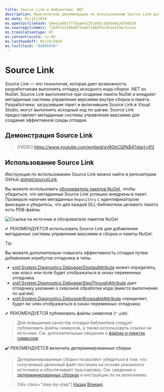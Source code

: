 ```yaml
---
title: Source Link и библиотеки .NET
description: Практические рекомендации по использованию Source Link для повышения эффективности отладки для библиотек .NET.
ms.date: 01/15/2019
ms.openlocfilehash: 5dee2a6b1f77daa641351e02c1dd3e0a38f66550
ms.sourcegitcommit: 71b8f5a2108a0f1a4ef1d8d75c5b3e129ec5ca1e
ms.translationtype: HT
ms.contentlocale: ru-RU
ms.lasthandoff: 05/29/2020
ms.locfileid: "84201978"
---
```

# <a name="source-link"></a>Source Link

Source Link — это технология, которая дает возможность разработчикам выполнять отладку исходного кода сборок .NET из NuGet. Source Link выполняется при создании пакета NuGet и внедряет метаданные системы управления версиями внутри сборки и пакета. Разработчики, загрузившие пакет и включившие Source Link в Visual Studio, могут выполнить исходный код по шагам. Source Link предоставляет метаданные системы управления версиями для создания эффективной среды отладки.

## <a name="source-link-demo"></a>Демонстрация Source Link

<!--markdownlint-disable MD034 -->
> [!VIDEO https://www.youtube.com/embed/gyRGhCQPkB4?start=61]

## <a name="using-source-link"></a>Использование Source Link

Инструкции по использованию Source Link можно найти в репозитории GitHub [dotnet/sourceLink](https://github.com/dotnet/sourcelink/blob/master/README.md).

Вы можете использовать [обозреватель пакетов NuGet](https://github.com/NuGetPackageExplorer/NuGetPackageExplorer), чтобы убедиться, что метаданные Source Link успешно внедрены в пакет. Проверьте наличие метаданных `Repository` с идентификатором фиксации и убедитесь, что для каждой DLL-библиотеки целевого пакета есть PDB-файлы.

![Ссылка на источник в обозревателе пакетов NuGet](./media/sourcelink/nuget-package-explorer-sourcelink.png "Ссылка на источник в обозревателе пакетов NuGet")

✔ РЕКОМЕНДУЕТСЯ использовать Source Link для добавления метаданных системы управления версиями в сборки и пакеты NuGet.

> [!TIP]
> Вы можете дополнительно повысить эффективность отладки путем добавления атрибутов отладчика в типы.
>
> * <xref:System.Diagnostics.DebuggerDisplayAttribute> может определять, как класс или поле будет отображаться в окнах переменных отладчика.
> * <xref:System.Diagnostics.DebuggerStepThroughAttribute> дает отладчику указание о сквозной обработке кода (вместо выполнения по шагам).
> * <xref:System.Diagnostics.DebuggerBrowsableAttribute> определяет, будет ли член отображаться в окнах переменных отладчика.

✔ РЕКОМЕНДУЕТСЯ публиковать файлы символов (`*.pdb`).

> Для повышения качества отладки библиотеки следует публиковать файлы символов, а также использовать ссылки на источник. См. дополнительные сведения о [файлах и пакетах символов](./nuget.md#symbol-packages).

✔️ РЕКОМЕНДУЕТСЯ включить детерминированные сборки.

> Детерминированные сборки позволяют убедиться в том, что полученный двоичный файл построен на основе указанного источника и обеспечивает трассировку. См. сведения о [детерминированных сборках](https://github.com/clairernovotny/DeterministicBuilds) и инструкции по их включению.

>[!div class="step-by-step"]
>[Назад](dependencies.md)
>[Вперед](publish-nuget-package.md)
